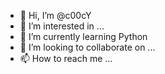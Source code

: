 - 👋 Hi, I’m @c00cY
- 👀 I’m interested in ...
- 🌱 I’m currently learning Python
- 💞️ I’m looking to collaborate on ...
- 📫 How to reach me ...

<!---
c00cY/c00cY is a ✨ special ✨ repository because its `README.md` (this file) appears on your GitHub profile.
You can click the Preview link to take a look at your changes.
--->
